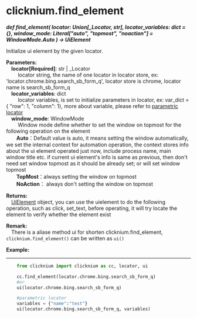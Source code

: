 # clicknium.find_element
***def find_element(
        locator: Union[_Locator, str],
        locator_variables: dict = {},
        window_mode: Literal["auto", "topmost", "noaction"] = WindowMode.Auto
    ) -> UiElement***  

Initialize ui element by the given locator.  

**Parameters:**  
    &emsp;**locator[Required]**: str | _Locator   
        &emsp;&emsp; locator string, the name of one locator in locator store, ex: 'locator.chrome.bing.search_sb_form_q', locator store is chrome, locator name is search_sb_form_q  
    &emsp;**locator_variables**: dict  
        &emsp;&emsp; locator variables, is set to initialize parameters in locator, ex: var_dict = { "row": 1,  "column": 1}, more about variable, please refer to [parametric locator](./doc/automation/parametric_locator.md)  
    &emsp;**window_mode**: WindowMode  
        &emsp;&emsp; Window mode define whether to set the window on topmost for the following operation on the element  
        &emsp;&emsp;**Auto**：Default value is auto, it means setting the window automatically, we set the internal context for automation operation, the context stores info about the ui element operated just now, include process name, main window title etc. if current ui element's info is same as previous, then don't need set window topmost as it should be already set; or will set window topmost  
        &emsp;&emsp;**TopMost**：always setting the window on topmost  
        &emsp;&emsp;**NoAction**： always don't setting the window on topmost 

**Returns:**  
    &emsp;[UiElement](./doc/api/python/uielement/uielement.md) object, you can use the uielement to do the following operation, such as click, set_text, before operating, it will try locate the element to verify whether the element exist

**Remark:**  
    &emsp;There is a aliase method ui for shorten clicknium.find_element,  `clicknium.find_element()` can be written as `ui()`

**Example:**
***
```python
    from clicknium import clicknium as cc, locator, ui

    cc.find_element(locator.chrome.bing.search_sb_form_q)
    #or 
    ui(locator.chrome.bing.search_sb_form_q)

    #parametric locator
    variables = {"name":"test"}
    ui(locator.chrome.bing.search_sb_form_q, variables)
```